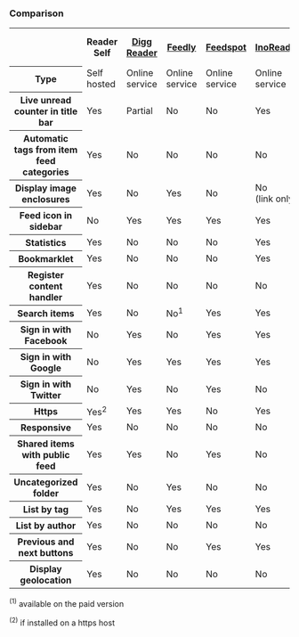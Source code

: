 ### Comparison

<table>
<tr>
<th>&nbsp;</th>
<th>Reader Self</th>
<th><a href="https://digg.com/reader">Digg Reader</a></th>
<th><a href="https://cloud.feedly.com/">Feedly</a></th>
<th><a href="http://www.feedspot.com/">Feedspot</a></th>
<th><a href="https://inoreader.com/">InoReader</a></th>
<th><a href="https://silverreader.com/">SilverReader</a></th>
<th><a href="https://theoldreader.com">The Old Reader</a></th>
</tr>

<tr>
<th>Type</th>
<td>Self<br> hosted</td>
<td>Online<br> service</td><!-- Digg Reader -->
<td>Online<br> service</td><!-- Feedly -->
<td>Online<br> service</td><!-- Feedspot -->
<td>Online<br> service</td><!-- InoReader-->
<td>Online<br> service</td><!-- SilverReader -->
<td>Online<br> service</td><!-- The Old Reader -->
</tr>

<tr>
<th>Live unread counter in title bar</th>
<td>Yes</td>
<td>Partial</td><!-- Digg Reader -->
<td>No</td><!-- Feedly -->
<td>No</td><!-- Feedspot -->
<td>Yes</td><!-- InoReader-->
<td>No</td><!-- SilverReader -->
<td>Yes</td><!-- The Old Reader -->
</tr>

<tr>
<th>Automatic tags from item feed categories</th>
<td>Yes</td>
<td>No</td><!-- Digg Reader -->
<td>No</td><!-- Feedly -->
<td>No</td><!-- Feedspot -->
<td>No</td><!-- InoReader-->
<td>No</td><!-- SilverReader -->
<td>No</td><!-- The Old Reader -->
</tr>

<tr>
<th>Display image enclosures</th>
<td>Yes</td>
<td>No</td><!-- Digg Reader -->
<td>Yes</td><!-- Feedly -->
<td>No</td><!-- Feedspot -->
<td>No<br> (link only)</td><!-- InoReader-->
<td>No</td><!-- SilverReader -->
<td>Yes</td><!-- The Old Reader -->
</tr>

<tr>
<th>Feed icon in sidebar</th>
<td>No</td>
<td>Yes</td><!-- Digg Reader -->
<td>Yes</td><!-- Feedly -->
<td>Yes</td><!-- Feedspot -->
<td>Yes</td><!-- InoReader-->
<td>Yes</td><!-- SilverReader -->
<td>Yes</td><!-- The Old Reader -->
</tr>

<tr>
<th>Statistics</th>
<td>Yes</td>
<td>No</td><!-- Digg Reader -->
<td>No</td><!-- Feedly -->
<td>No</td><!-- Feedspot -->
<td>Yes</td><!-- InoReader-->
<td>No</td><!-- SilverReader -->
<td>No</td><!-- The Old Reader -->
</tr>

<tr>
<th>Bookmarklet</th>
<td>Yes</td>
<td>No</td><!-- Digg Reader -->
<td>No</td><!-- Feedly -->
<td>No</td><!-- Feedspot -->
<td>Yes</td><!-- InoReader-->
<td>Yes</td><!-- SilverReader -->
<td>No</td><!-- The Old Reader -->
</tr>

<tr>
<th>Register content handler</th>
<td>Yes</td>
<td>No</td><!-- Digg Reader -->
<td>No</td><!-- Feedly -->
<td>No</td><!-- Feedspot -->
<td>No</td><!-- InoReader-->
<td>Yes</td><!-- SilverReader -->
<td>No</td><!-- The Old Reader -->
</tr>

<tr>
<th>Search items</th>
<td>Yes</td>
<td>No</td><!-- Digg Reader -->
<td>No<sup>1</sup></td><!-- Feedly -->
<td>Yes</td><!-- Feedspot -->
<td>Yes</td><!-- InoReader-->
<td>No</td><!-- SilverReader -->
<td>Yes</td><!-- The Old Reader -->
</tr>

<tr>
<th>Sign in with Facebook</th>
<td>No</td>
<td>Yes</td><!-- Digg Reader -->
<td>No</td><!-- Feedly -->
<td>Yes</td><!-- Feedspot -->
<td>Yes</td><!-- InoReader-->
<td>Yes</td><!-- SilverReader -->
<td>Yes</td><!-- The Old Reader -->
</tr>

<tr>
<th>Sign in with Google</th>
<td>No</td>
<td>Yes</td><!-- Digg Reader -->
<td>Yes</td><!-- Feedly -->
<td>Yes</td><!-- Feedspot -->
<td>Yes</td><!-- InoReader-->
<td>Yes</td><!-- SilverReader -->
<td>Yes</td><!-- The Old Reader -->
</tr>

<tr>
<th>Sign in with Twitter</th>
<td>No</td>
<td>Yes</td><!-- Digg Reader -->
<td>No</td><!-- Feedly -->
<td>Yes</td><!-- Feedspot -->
<td>No</td><!-- InoReader-->
<td>No</td><!-- SilverReader -->
<td>No</td><!-- The Old Reader -->
</tr>

<tr>
<th>Https</th>
<td>Yes<sup>2</sup></td>
<td>Yes</td><!-- Digg Reader -->
<td>Yes</td><!-- Feedly -->
<td>No</td><!-- Feedspot -->
<td>Yes</td><!-- InoReader-->
<td>Yes</td><!-- SilverReader -->
<td>No</td><!-- The Old Reader -->
</tr>

<tr>
<th>Responsive</th>
<td>Yes</td>
<td>No</td><!-- Digg Reader -->
<td>No</td><!-- Feedly -->
<td>No</td><!-- Feedspot -->
<td>No</td><!-- InoReader-->
<td>No</td><!-- SilverReader -->
<td>Yes</td><!-- The Old Reader -->
</tr>

<tr>
<th>Shared items with public feed</th>
<td>Yes</td>
<td>Yes</td><!-- Digg Reader -->
<td>No</td><!-- Feedly -->
<td>Yes</td><!-- Feedspot -->
<td>No</td><!-- InoReader-->
<td>No</td><!-- SilverReader -->
<td>Yes</td><!-- The Old Reader -->
</tr>

<tr>
<th>Uncategorized folder</th>
<td>Yes</td>
<td>No</td><!-- Digg Reader -->
<td>Yes</td><!-- Feedly -->
<td>No</td><!-- Feedspot -->
<td>No</td><!-- InoReader-->
<td>Yes</td><!-- SilverReader -->
<td>Yes</td><!-- The Old Reader -->
</tr>

<tr>
<th>List by tag</th>
<td>Yes</td>
<td>No</td><!-- Digg Reader -->
<td>Yes</td><!-- Feedly -->
<td>Yes</td><!-- Feedspot -->
<td>Yes</td><!-- InoReader-->
<td>No</td><!-- SilverReader -->
<td>No</td><!-- The Old Reader -->
</tr>

<tr>
<th>List by author</th>
<td>Yes</td>
<td>No</td><!-- Digg Reader -->
<td>No</td><!-- Feedly -->
<td>No</td><!-- Feedspot -->
<td>No</td><!-- InoReader-->
<td>No</td><!-- SilverReader -->
<td>No</td><!-- The Old Reader -->
</tr>

<tr>
<th>Previous and next buttons</th>
<td>Yes</td>
<td>No</td><!-- Digg Reader -->
<td>No</td><!-- Feedly -->
<td>Yes</td><!-- Feedspot -->
<td>Yes</td><!-- InoReader-->
<td>Yes</td><!-- SilverReader -->
<td>Yes</td><!-- The Old Reader -->
</tr>

<tr>
<th>Display geolocation</th>
<td>Yes</td>
<td>No</td><!-- Digg Reader -->
<td>No</td><!-- Feedly -->
<td>No</td><!-- Feedspot -->
<td>No</td><!-- InoReader-->
<td>No</td><!-- SilverReader -->
<td>No</td><!-- The Old Reader -->
</tr>

</table>

<p><sup>(1)</sup> available on the paid version</p>
<p><sup>(2)</sup> if installed on a https host</p>
